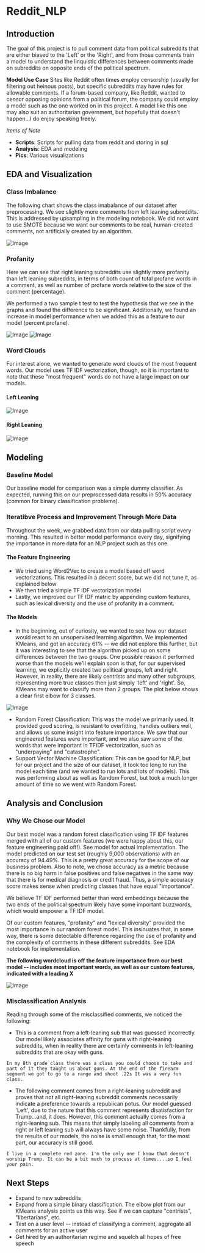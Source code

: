 # Reddit_NLP

## Introduction

The goal of this project is to pull comment data from political subreddits that are either biased to the 'Left' or the 'Right', and from those comments train a model to understand the linquistic differences between comments made on subreddits on opposite ends of the political spectrum.

**Model Use Case**
Sites like Reddit often times employ censorship (usually for filtering out heinous posts), but specific subreddits may have rules for allowable comments. If a forum-based company, like Reddit, wanted to censor opposing opinions from a political forum, the company could employ a model such as the one worked on in this project. A model like this one may also suit an authoritarian government, but hopefully that doesn't happen...I do enjoy speaking freely.

*Items of Note*
  * **Scripts**: Scripts for pulling data from reddit and storing in sql
  * **Analysis**: EDA and modeling
  * **Pics**: Various visualizations
  
## EDA and Visualization

### Class Imbalance

The following chart shows the class imabalance of our dataset after preprocessing. We see slightly more comments from left leaning subreddits. This is addressed by upsampling in the modeling notebook. We did not want to use SMOTE because we want our comments to be real, human-created comments, not artificially created by an algorithm.

![Image](Pics/Class_Imbalance.png?raw=true)

### Profanity

Here we can see that right leaning subreddits use slightly more profanity than left leaning subreddits, in terms of both count of total profane words in a comment, as well as number of profane words relative to the size of the comment (percentage).

We performed a two sample t test to test the hypothesis that we see in the graphs and found the difference to be significant. Additionally, we found an increase in model performance when we added this as a feature to our model (percent profane).

![Image](Pics/Profanity_Violinplot.png?raw=true) 
![Image](Pics/Profanity.png?raw=true)

### Word Clouds

For interest alone, we wanted to generate word clouds of the most frequent words. Our model uses TF IDF vectorization, though, so it is important to note that these "most frequent" words do not have a large impact on our models. 
#### Left Leaning
![Image](Pics/left_wc_final.png?raw=true)

#### Right Leaning
![Image](Pics/right_wc_final.png?raw=true)


## Modeling

### Baseline Model

Our baseline model for comparison was a simple dummy classifier. As expected, running this on our preprocessed data results in 50% accuracy (common for binary classification problems).

### Iteratibve Process and Improvement Through More Data

Throughout the week, we grabbed data from our data pulling script every morning. This resulted in better model performance every day, signifying the importance in more data for an NLP project such as this one.

#### The Feature Engineering
 * We tried using Word2Vec to create a model based off word vectorizations. This resulted in a decent score, but we did not tune it, as explained below
 * We then tried a simple TF IDF vectorization model
 * Lastly, we improved our TF IDF matric by appending custom features, such as lexical diversity and the use of profanity in a comment.
 
#### The Models
 * In the beginning, out of curiosity, we wanted to see how our dataset would react to an unsupervised learning algorithm. We implemented KMeans, and got an accuracy 61% -- we did not explore this further, but it was interesting to see that the algorithm picked up on some differences between the two groups. One possible reason it performed worse than the models we'll explain soon is that, for our supervised learning, we explicitly created two political groups, left and right. However, in reality, there are likely centrists and many other subgroups, representing more true classes then just simply 'left' and 'right'. So, KMeans may want to classify more than 2 groups. The plot below shows a clear first elbow for 3 classes.
 
 ![Image](Pics/sil_score.png?raw=true)

 * Random Forest Classification: This was the model we primarily used. It provided good scoring, is resistant to overfitting, handles outliers well, and allows us some insight into feature importance. We saw that our engineered features were important, and we also saw some of the words that were important in TFIDF vectorization, such as "underpaying" and "catastrophe".
 * Support Vector Machine Classification: This can be good for NLP, but for our project and the size of our dataset, it took too long to run the model each time (and we wanted to run lots and lots of models). This was performing about as well as Random Forest, but took a much longer amount of time so we went with Random Forest.



## Analysis and Conclusion

### Why We Chose our Model

Our best model was a random forest classification using TF IDF features merged with all of our custom features (we were happy about this, our feature engineering paid off!). See model for actual implementation. The model predicted on our test set (roughly 9,000 observations) with an accuracy of 94.49%. This is a pretty great accuracy for the scope of our business problem. Also to note, we chose accuracy as a metric because there is no big harm in false positives and false negatives in the same way that there is for medical diagnosis or credit fraud. Thus, a simple accuracy score makes sense when predicting classes that have equal "importance". 

We believe TF IDF performed better than word embeddings because the two ends of the political spectrum likely have some important buzzwords, which would empower a TF IDF model.

Of our custom features, "profanity" and "lexical diversity" provided the most importance in our random forest model. This insinuates that, in some way, there is some detectable difference regarding the use of profanity and the complexity of comments in these different subreddits. See EDA notebook for implementation. 

**The following wordcloud is off the feature importance from our best model -- includes most important words, as well as our custom features, indicated with a leading X** 

![Image](Pics/top_100.png?raw=true)


### Misclassification Analysis

Reading through some of the misclassified comments, we noticed the following:
* This is a comment from a left-leaning sub that was guessed incorrectly. Our model likely associates affinity for guns with right-leaning subreddits, when in reality there are certainly comments in left-leaning subreddits that are okay with guns. 
```
In my 8th grade class there was a class you could choose to take and part of it they taught us about guns. At the end of the firearm segment we got to go to a range and shoot .22s It was a very fun class.
```
* The following comment comes from a right-leaning subreddit and proves that not all right-leaning subreddit comments necessarily indicate a preference towards a republican potus. Our model guessed 'Left', due to the nature that this comment represents disatisfaction for Trump...and, it does. However, this comment actually comes from a right-leaning sub. This means that simply labeling all comments from a right or left leaning sub will always have some noise. Thankfully, from the results of our models, the noise is small enough that, for the most part, our accuracy is still good.
```
I live in a complete red zone. I'm the only one I know that doesn't worship Trump. It can be a bit much to process at times....so I feel your pain.
```

## Next Steps

* Expand to new subreddits
* Expand from a simple binary classification. The elbow plot from our KMeans analysis points us this way. See if we can capture "centrists", "libertarians", etc.
* Test on a user level -- instead of classifying a comment, aggregate all comments for an active user
* Get hired by an authoritarian regime and squelch all hopes of free speech
